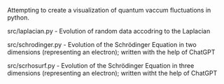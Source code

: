 Attempting to create a visualization of quantum vaccum fluctuations in python.

src/laplacian.py
	- Evolution of random data accodring to the Laplacian

src/schrodinger.py
	- Evolution of the Schrödinger Equation  in two dimensions (representing an electron); written with the help of ChatGPT

src/scrhosurf.py
	- Evolution of the Schrödinger Equation in three dimensions (representing an electron); written witht the help of ChatGPT